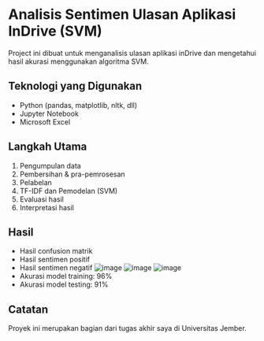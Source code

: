# Analisis Sentimen Ulasan Aplikasi InDrive (SVM)
Project ini dibuat untuk menganalisis ulasan aplikasi inDrive dan mengetahui hasil akurasi menggunakan algoritma SVM.

## Teknologi yang Digunakan
- Python (pandas, matplotlib, nltk, dll)
- Jupyter Notebook
- Microsoft Excel 

## Langkah Utama
1. Pengumpulan data
2. Pembersihan & pra-pemrosesan
3. Pelabelan
4. TF-IDF dan Pemodelan (SVM)
5. Evaluasi hasil
6. Interpretasi hasil

## Hasil
- Hasil confusion matrik
- Hasil sentimen positif
- Hasil sentimen negatif
![image](https://github.com/user-attachments/assets/f66b378a-5939-423a-b8ea-be06de2bae92)
![image](https://github.com/user-attachments/assets/71cd1d7f-3f83-4a60-82fb-123c82953ea3)
![image](https://github.com/user-attachments/assets/e044bcfa-93e6-498d-9784-b4eba3737ac0)
- Akurasi model training: 96%
- Akurasi model testing: 91%
  
## Catatan
Proyek ini merupakan bagian dari tugas akhir saya di Universitas Jember.
